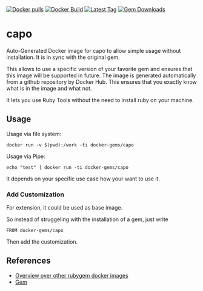[![Docker pulls](https://img.shields.io/docker/pulls/rubygem/capo.svg)](https://hub.docker.com/r/rubygem/capo/)
[![Docker Build](https://img.shields.io/docker/automated/rubygem/capo.svg)](https://hub.docker.com/r/rubygem/capo/)
[![Latest Tag](https://img.shields.io/github/tag/docker-rubygem/capo.svg)](https://hub.docker.com/r/rubygem/capo/)
[![Gem Downloads](https://img.shields.io/gem/dt/capo.svg)](https://rubygems.org/gems/capo/)
# capo

Auto-Generated Docker image for capo to allow simple usage without installation.
It is in sync with the original gem.

This allows to use a specific version of your favorite gem and ensures that this image will be supported in future.
The image is generated automatically from a github repository by Docker Hub.
This ensures that you exactly know what is in the image and what not.

It lets you use Ruby Tools without the need to install ruby on your machine.

## Usage

Usage via file system:

`docker run -v $(pwd):/work -ti docker-gems/capo`

Usage via Pipe:

`echo "test" | docker run -ti docker-gems/capo`

It depends on your specific use case how your want to use it.

### Add Customization

For extension, it could be used as base image.

So instead of struggeling with the installation of a gem, just write

`FROM docker-gems/capo`

Then add the customization.

## References

 - [Overview over other rubygem docker images](https://github.com/thinkbot/docker-rubygem)
 - [Gem](https://rubygems.org/gems/capo/)
